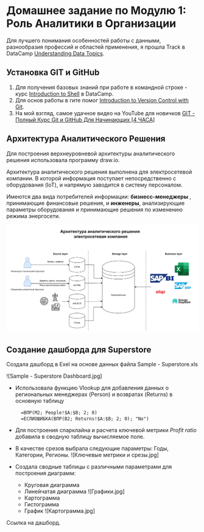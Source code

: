 # Домашнее задание по Модулю 1: Роль Аналитики в Организации

Для лучшего понимания особенностей работы с данными, разнообразия профессий и областей применения, я прошла Track в DataCamp [Understanding Data Topics](https://app.datacamp.com/learn/skill-tracks/understanding-data-topics).<br>



## Установка GIT и GitHub
1. Для получения базовых знаний при работе в командной строке - курс [Introduction to Shell](https://app.datacamp.com/learn/courses/introduction-to-shell) в DataCamp.
1. Для основ работы в гите помог [Introduction to Version Control with Git](https://app.datacamp.com/learn/courses/introduction-to-version-control-with-git).
1. На мой взгляд, самое удачное видео на YouTube для новичков [GIT - Полный Курс Git и GitHub Для Начинающих [4 ЧАСА]](https://www.youtube.com/watch?v=O00FTZDxD0o)

 ## Архитектура Аналитического Решения

Для построения верхнеуровневой архитектуры аналитического решения использовала программу draw.io.
  
  Архитектура аналитического решения выполнена для электросетевой компании. В которой информация поступает непосредственно с оборудования (IoT), и напрямую заводится в систему персоналом. 
  
  Имеются два вида потребителей информации: **бизнесс-менеджеры** , принимающие финансовые решения,  и **инженеры**, анализирующие параметры оборудования и принимающие решения по изменению режима энергосети. 

![Аналитическое решение](https://github.com/LenaMitrofanova/DE-101/blob/main/module1/%D0%90%D0%BD%D0%B0%D0%BB%D0%B8%D1%82%D0%B8%D1%87%D0%B5%D1%81%D0%BA%D0%BE%D0%B5%20%D1%80%D0%B5%D1%88%D0%B5%D0%BD%D0%B8%D0%B5%20%D1%81%D0%B5%D1%82%D0%B8.jpg)

## Создание дашборда для Superstore

Создала дашборд в Exel на основе данных файла Sample - Superstore.xls 

![Sample - Superstore Dashboard.jpg]

+ Использовала функцию Vlookup для добавления данных о региональных менеджерах  (Person) и возвратах (Returns)  в основную таблицу

        =ВПР(M2; People!$A:$B; 2; 0)
        =ЕСЛИОШИБКА(ВПР(B2; Returns!$A:$B; 2; 0); "No")
+ Для построения спарклайна и расчета ключевой метрики *Profit ratio* добавила в сводную таблицу вычисляемое поле.
+ В качестве срезов выбрала следующие параметры: Годы, Категории, Регионы.
![Ключевые метрики и срезы.jpg]

+ Создала сводные таблицы с различными параметрами для построения диаграмм:

  + Круговая диаграмма
  + Линейчатая диаграмма
 ![Графики.jpg] 
  + Картограмма
  + Гистограмма
  + График
![Картограмма.jpg]

Ссылка на дашборд.    


